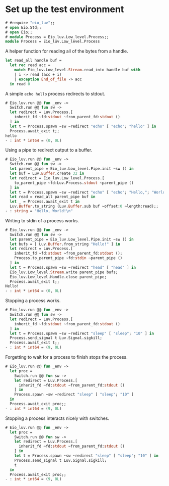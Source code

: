 # Set up the test environment

```ocaml
# #require "eio_luv";;
# open Eio.Std;;
# open Eio;;
# module Process = Eio_luv.Low_level.Process;;
module Process = Eio_luv.Low_level.Process
```

A helper function for reading all of the bytes from a handle.

```ocaml
let read_all handle buf =
  let rec read acc =
    match Eio_luv.Low_level.Stream.read_into handle buf with
    | i -> read (acc + i)
    | exception End_of_file -> acc
  in read 0
```

A simple `echo hello` process redirects to stdout.

```ocaml
# Eio_luv.run @@ fun _env ->
  Switch.run @@ fun sw ->
  let redirect = Luv.Process.[
    inherit_fd ~fd:stdout ~from_parent_fd:stdout ()
  ] in
  let t = Process.spawn ~sw ~redirect "echo" [ "echo"; "hello" ] in
  Process.await_exit t;;
hello
- : int * int64 = (0, 0L)
```

Using a pipe to redirect output to a buffer.

```ocaml
# Eio_luv.run @@ fun _env ->
  Switch.run @@ fun sw ->
  let parent_pipe = Eio_luv.Low_level.Pipe.init ~sw () in
  let buf = Luv.Buffer.create 32 in 
  let redirect = Eio_luv.Low_level.Process.[
    to_parent_pipe ~fd:Luv.Process.stdout ~parent_pipe ()
  ] in
  let t = Process.spawn ~sw ~redirect "echo" [ "echo"; "Hello,"; "World!" ] in
  let read = read_all parent_pipe buf in
  let _ = Process.await_exit t in
  Luv.Buffer.to_string (Luv.Buffer.sub buf ~offset:0 ~length:read);;
- : string = "Hello, World!\n"
```

Writing to stdin of a process works.

```ocaml
# Eio_luv.run @@ fun _env ->
  Switch.run @@ fun sw ->
  let parent_pipe = Eio_luv.Low_level.Pipe.init ~sw () in
  let bufs = [ Luv.Buffer.from_string "Hello!" ] in 
  let redirect = Luv.Process.[
    inherit_fd ~fd:stdout ~from_parent_fd:stdout ();
    Process.to_parent_pipe ~fd:stdin ~parent_pipe ()
  ] in
  let t = Process.spawn ~sw ~redirect "head" [ "head" ] in
  Eio_luv.Low_level.Stream.write parent_pipe bufs;
  Eio_luv.Low_level.Handle.close parent_pipe;
  Process.await_exit t;;
Hello!
- : int * int64 = (0, 0L)
```

Stopping a process works.

```ocaml
# Eio_luv.run @@ fun _env ->
  Switch.run @@ fun sw ->
  let redirect = Luv.Process.[
    inherit_fd ~fd:stdout ~from_parent_fd:stdout ()
  ] in
  let t = Process.spawn ~sw ~redirect "sleep" [ "sleep"; "10" ] in
  Process.send_signal t Luv.Signal.sigkill;
  Process.await_exit t;;
- : int * int64 = (9, 0L)
```

Forgetting to wait for a process to finish stops the process.

```ocaml
# Eio_luv.run @@ fun _env ->
  let proc =
    Switch.run @@ fun sw ->
    let redirect = Luv.Process.[
      inherit_fd ~fd:stdout ~from_parent_fd:stdout ()
    ] in
    Process.spawn ~sw ~redirect "sleep" [ "sleep"; "10" ]
  in
  Process.await_exit proc;;
- : int * int64 = (9, 0L)
```

Stopping a process interacts nicely with switches.

```ocaml
# Eio_luv.run @@ fun _env ->
  let proc =
    Switch.run @@ fun sw ->
    let redirect = Luv.Process.[
      inherit_fd ~fd:stdout ~from_parent_fd:stdout ()
    ] in
    let t = Process.spawn ~sw ~redirect "sleep" [ "sleep"; "10" ] in
    Process.send_signal t Luv.Signal.sigkill;
    t
  in
  Process.await_exit proc;;
- : int * int64 = (9, 0L)
```
